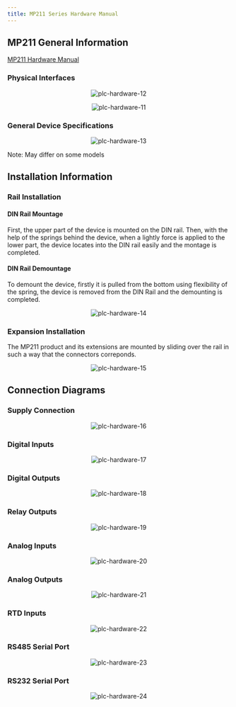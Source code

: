 ```yaml
---
title: MP211 Series Hardware Manual
---
```


## MP211 General Information

[MP211 Hardware Manual](https://www.mikrodev.com/en/docs/PLC/hardware_manual/MIKRODEV_HM_MP211_en.pdf)

### Physical Interfaces

<center>

![plc-hardware-12](/img/plc-hardware-12.png)

</center>

<center>

![plc-hardware-11](/img/plc-hardware-11.png)

</center>

### General Device Specifications

<center>

![plc-hardware-13](/img/plc-hardware-13.png)

</center>

Note: May differ on some models

## Installation Information

### Rail Installation

#### DIN Rail Mountage
First, the upper part of the device is mounted on the DIN rail. Then, with the help of the
springs behind the device, when a lightly force is applied to the lower part, the device
locates into the DIN rail easily and the montage is completed.

#### DIN Rail Demountage
To demount the device, firstly it is pulled from the bottom using flexibility of the spring,
the device is removed from the DIN Rail and the demounting is completed.

<center>

![plc-hardware-14](/img/plc-hardware-14.png)

</center>

### Expansion Installation

The MP211 product and its extensions are mounted by sliding over the rail in such a way
that the connectors correponds.

<center>

![plc-hardware-15](/img/plc-hardware-15.png)

</center>

## Connection Diagrams

### Supply Connection

<center>

![plc-hardware-16](/img/plc-hardware-16.png)

</center>

### Digital Inputs

<center>

![plc-hardware-17](/img/plc-hardware-17.png)

</center>

### Digital Outputs

<center>

![plc-hardware-18](/img/plc-hardware-18.png)

</center>

### Relay Outputs

<center>

![plc-hardware-19](/img/plc-hardware-19.png)

</center>

### Analog Inputs

<center>

![plc-hardware-20](/img/plc-hardware-20.png)

</center>

### Analog Outputs

<center>

![plc-hardware-21](/img/plc-hardware-21.png)

</center>

### RTD Inputs

<center>

![plc-hardware-22](/img/plc-hardware-22.png)

</center>

### RS485 Serial Port

<center>

![plc-hardware-23](/img/plc-hardware-23.png)

</center>

### RS232 Serial Port

<center>

![plc-hardware-24](/img/plc-hardware-24.png)

</center>
